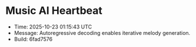 # Music AI Heartbeat

- Time: 2025-10-23 01:15:43 UTC
- Message: Autoregressive decoding enables iterative melody generation.
- Build: 6fad7576
